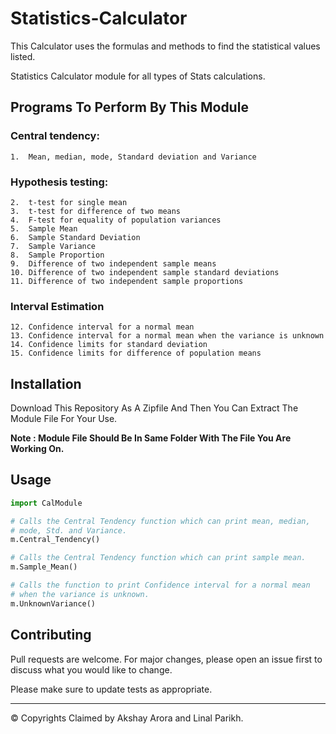 # Statistics-Calculator
This Calculator uses the formulas and methods to find the statistical values listed.

Statistics Calculator module for all types of Stats calculations.

## Programs To Perform By This Module
  ### Central tendency: 

    1.	Mean, median, mode, Standard deviation and Variance
    
  ### Hypothesis testing:
  
    2.	t-test for single mean    
    3.	t-test for difference of two means    
    4.	F-test for equality of population variances
    5.	Sample Mean
    6.	Sample Standard Deviation
    7.	Sample Variance
    8.	Sample Proportion
    9.	Difference of two independent sample means
    10.	Difference of two independent sample standard deviations
    11.	Difference of two independent sample proportions
    
  ### Interval Estimation
  
    12.	Confidence interval for a normal mean
    13.	Confidence interval for a normal mean when the variance is unknown
    14.	Confidence limits for standard deviation
    15.	Confidence limits for difference of population means

## Installation
  Download This Repository As A Zipfile And Then You Can Extract The Module File For Your Use.
  
  **Note : Module File Should Be In Same Folder With The File You Are Working On.**
  
## Usage
  ```Python
  import CalModule
  
  # Calls the Central Tendency function which can print mean, median, 
  # mode, Std. and Variance.
  m.Central_Tendency()
  
  # Calls the Central Tendency function which can print sample mean.
  m.Sample_Mean()
  
  # Calls the function to print Confidence interval for a normal mean 
  # when the variance is unknown.
  m.UnknownVariance()
  ```
## Contributing
Pull requests are welcome. For major changes, please open an issue first to discuss what you would like to change.

Please make sure to update tests as appropriate.

***

&copy; Copyrights Claimed by Akshay Arora and Linal Parikh.
